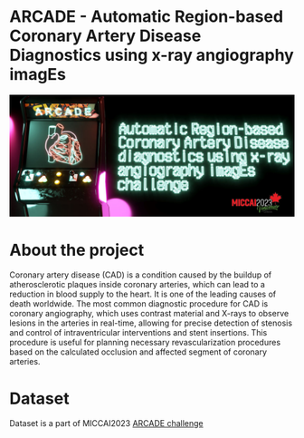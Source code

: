# ARCADE - Automatic Region-based Coronary Artery Disease Diagnostics using x-ray angiography imagEs
![ARCADE Logo](https://github.com/PffTRUBETSKOY/arcade_processing/blob/main/imgs/logo.png)

# About the project
Coronary artery disease (CAD) is a condition caused by the buildup of atherosclerotic plaques inside coronary arteries, which can lead to a reduction in blood supply to the heart. It is one of the leading causes of death worldwide. The most common diagnostic procedure for CAD is coronary angiography, which uses contrast material and X-rays to observe lesions in the arteries in real-time, allowing for precise detection of stenosis and control of intraventricular interventions and stent insertions. This procedure is useful for planning necessary revascularization procedures based on the calculated occlusion and affected segment of coronary arteries.

# Dataset
Dataset is a part of MICCAI2023 [ARCADE challenge](arcade.grand-challenge.org)